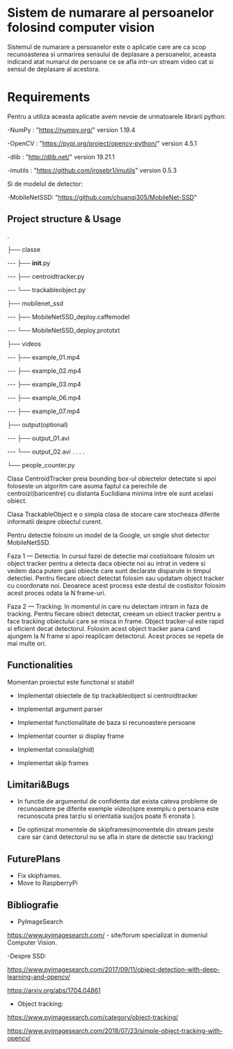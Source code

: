 # Sistem de numarare al persoanelor folosind computer vision
Sistemul de numarare a persoanelor este o aplicatie care are ca scop recunoasterea si urmarirea sensului de deplasare a persoanelor, aceasta indicand atat numarul de persoane ce se afla intr-un stream video cat si sensul de deplasare al acestora.

# Requirements

Pentru a utiliza aceasta aplicatie avem nevoie de urmatoarele librarii python:



-NumPy : "https://numpy.org/" version 1.19.4

-OpenCV : "https://pypi.org/project/opencv-python/" version 4.5.1

-dlib : "http://dlib.net/" version  19.21.1

-imutils : "https://github.com/jrosebr1/imutils" version 0.5.3

Si de modelul de detector:

-MobileNetSSD: "https://github.com/chuanqi305/MobileNet-SSD" 





## Project structure & Usage

.

├── classe

---  ├── __init__.py

---  ├── centroidtracker.py

--- └── trackableobject.py

├── mobilenet_ssd

---  ├── MobileNetSSD_deploy.caffemodel

---  └── MobileNetSSD_deploy.prototxt

├── videos

--- ├── example_01.mp4

--- ├──  example_02.mp4

--- ├──  example_03.mp4

--- ├──  example_06.mp4

--- ├──  example_07.mp4

├── output(optional)

--- ├── output_01.avi

--- └── output_02.avi
.
.
.
.

└── people_counter.py




Clasa CentroidTracker preia bounding box-ul obiectelor detectate si apoi foloseste un algoritm care asuma faptul ca perechile de centroizi(baricentre) cu distanta Euclidiana minima intre ele sunt acelasi obiect. 

Clasa TrackableObject e o simpla clasa de stocare care stocheaza diferite informatii despre obiectul curent.

Pentru detectie folosim un model de la Google, un single shot detector MobileNetSSD.


Faza 1 — Detectia: In cursul fazei de detectie mai costisitoare folosim un object tracker pentru a detecta daca obiecte noi au intrat in vedere si vedem daca putem gasi obiecte care sunt declarate disparute in timpul detectiei. Pentru fiecare obiect detectat folosim sau updatam object tracker cu coordonate noi. Deoarece acest process este destul de costisitor folosim acest proces odata la N frame-uri. 


Faza 2 — Tracking: In momentul in care nu detectam intram in faza de tracking. Pentru fiecare obiect detectat, creeam un obiect tracker pentru a face tracking obiectului care se misca in frame. Object tracker-ul este rapid si eficient decat detectorul. Folosim acest object tracker pana cand ajungem la N frame si apoi reaplicam detectorul. Acest proces se repeta de mai multe ori.



## Functionalities



Momentan proiectul este functional si stabil! 

- Implementat obiectele de tip trackableobject si centroidtracker

- Implementat argument parser

- Implementat functionalitate de baza si recunoastere persoane

- Implementat counter si display frame

- Implementat consola(ghid)

- Implementat skip frames




## Limitari&Bugs


- In functie de argumentul de confidenta dat exista cateva probleme de recunoastere pe diferite exemple video(spre exemplu o persoana este recunoscuta prea tarziu si orientatia sus/jos poate fi eronata ).

- De optimizat momentele de skipframes(momentele din stream peste care sar cand detectorul nu se afla in stare de detectie sau tracking)



## FuturePlans



- Fix skipframes.
- Move to RaspberryPi


## Bibliografie



- PyImageSearch 

https://www.pyimagesearch.com/ - site/forum specializat in domeniul Computer Vision.

-Despre SSD: 

https://www.pyimagesearch.com/2017/09/11/object-detection-with-deep-learning-and-opencv/ 

https://arxiv.org/abs/1704.04861

- Object tracking: 

https://www.pyimagesearch.com/category/object-tracking/

https://www.pyimagesearch.com/2018/07/23/simple-object-tracking-with-opencv/
